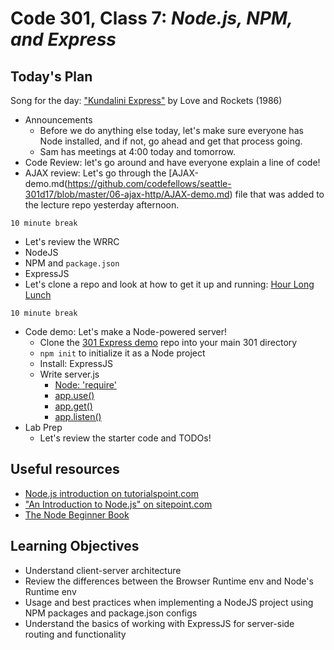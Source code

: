 # Code 301, Class 7: ***Node.js, NPM, and Express***

## Today's Plan

Song for the day: ["Kundalini Express"](https://www.youtube.com/watch?v=8mnx8jnsYfc) by Love and Rockets (1986)

- Announcements
	- Before we do anything else today, let's make sure everyone has Node installed, and if not, go ahead and get that process going.
	- Sam has meetings at 4:00 today and tomorrow.
- Code Review: let's go around and have everyone explain a line of code!
- AJAX review: Let's go through the [AJAX-demo.md(https://github.com/codefellows/seattle-301d17/blob/master/06-ajax-http/AJAX-demo.md) file that was added to the lecture repo yesterday afternoon.

`10 minute break`

- Let's review the WRRC
- NodeJS
- NPM and `package.json`
- ExpressJS
- Let's clone a repo and look at how to get it up and running: [Hour Long Lunch](https://github.com/bentongreen/hour-long-lunch)

`10 minute break`

- Code demo: Let's make a Node-powered server!
	- Clone the [301 Express demo](https://github.com/codefellows/301-express-demo) repo into your main 301 directory
	- `npm init` to initialize it as a Node project
	- Install: ExpressJS
	- Write server.js
		- [Node: 'require'](https://nodejs.org/api/modules.html#modules_module_require_id)
		- [app.use()](https://expressjs.com/en/api.html#app.use)
		- [app.get()](https://expressjs.com/en/api.html#app.get.method)
		- [app.listen()](https://expressjs.com/en/api.html#app.listen)
- Lab Prep
	- Let's review the starter code and TODOs!

## Useful resources

<ul>
<li><a href="https://www.tutorialspoint.com/nodejs/nodejs_introduction.htm">Node.js introduction on tutorialspoint.com</a></li>
<li><a href="https://www.sitepoint.com/an-introduction-to-node-js/">"An Introduction to Node.js" on sitepoint.com</a></li>
<li><a href="http://www.nodebeginner.org/">The Node Beginner Book</a></li>
</ul>

## Learning Objectives

* Understand client-server architecture
* Review the differences between the Browser Runtime env and Node's Runtime env
* Usage and best practices when implementing a NodeJS project using NPM packages and package.json configs
* Understand the basics of working with ExpressJS for server-side routing and functionality
